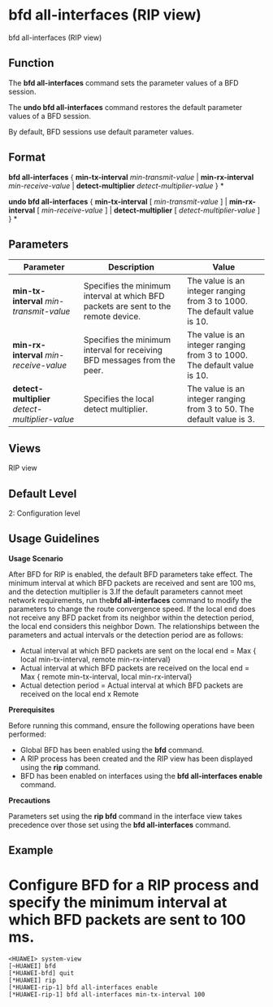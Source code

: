 bfd all-interfaces (RIP view)
=============================

bfd all-interfaces (RIP view)

Function
--------



The **bfd all-interfaces** command sets the parameter values of a BFD session.

The **undo bfd all-interfaces** command restores the default parameter values of a BFD session.



By default, BFD sessions use default parameter values.


Format
------

**bfd all-interfaces** { **min-tx-interval** *min-transmit-value* | **min-rx-interval** *min-receive-value* | **detect-multiplier** *detect-multiplier-value* } \*

**undo bfd all-interfaces** { **min-tx-interval** [ *min-transmit-value* ] | **min-rx-interval** [ *min-receive-value* ] | **detect-multiplier** [ *detect-multiplier-value* ] } \*


Parameters
----------

| Parameter | Description | Value |
| --- | --- | --- |
| **min-tx-interval** *min-transmit-value* | Specifies the minimum interval at which BFD packets are sent to the remote device. | The value is an integer ranging from 3 to 1000. The default value is 10. |
| **min-rx-interval** *min-receive-value* | Specifies the minimum interval for receiving BFD messages from the peer. | The value is an integer ranging from 3 to 1000. The default value is 10. |
| **detect-multiplier** *detect-multiplier-value* | Specifies the local detect multiplier. | The value is an integer ranging from 3 to 50. The default value is 3. |



Views
-----

RIP view


Default Level
-------------

2: Configuration level


Usage Guidelines
----------------

**Usage Scenario**

After BFD for RIP is enabled, the default BFD parameters take effect. The minimum interval at which BFD packets are received and sent are 100 ms, and the detection multiplier is 3.If the default parameters cannot meet network requirements, run the**bfd all-interfaces** command to modify the parameters to change the route convergence speed. If the local end does not receive any BFD packet from its neighbor within the detection period, the local end considers this neighbor Down. The relationships between the parameters and actual intervals or the detection period are as follows:

* Actual interval at which BFD packets are sent on the local end = Max { local min-tx-interval, remote min-rx-interval}
* Actual interval at which BFD packets are received on the local end = Max { remote min-tx-interval, local min-rx-interval}
* Actual detection period = Actual interval at which BFD packets are received on the local end x Remote

**Prerequisites**

Before running this command, ensure the following operations have been performed:

* Global BFD has been enabled using the **bfd** command.
* A RIP process has been created and the RIP view has been displayed using the **rip** command.
* BFD has been enabled on interfaces using the **bfd all-interfaces enable** command.

**Precautions**

Parameters set using the **rip bfd** command in the interface view takes precedence over those set using the **bfd all-interfaces** command.


Example
-------

# Configure BFD for a RIP process and specify the minimum interval at which BFD packets are sent to 100 ms.
```
<HUAWEI> system-view
[~HUAWEI] bfd
[*HUAWEI-bfd] quit
[*HUAWEI] rip
[*HUAWEI-rip-1] bfd all-interfaces enable
[*HUAWEI-rip-1] bfd all-interfaces min-tx-interval 100

```